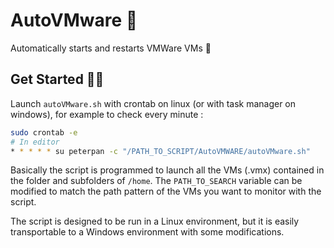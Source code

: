 # AutoVMware 🤖
Automatically starts and restarts VMWare VMs 💫

## Get Started 🧙‍♂️
Launch `autoVMware.sh` with crontab on linux (or with task manager on windows), for example to check every minute : 
```bash
sudo crontab -e
# In editor
* * * * * su peterpan -c "/PATH_TO_SCRIPT/AutoVMWARE/autoVMware.sh"
```

Basically the script is programmed to launch all the VMs (.vmx) contained in the folder and subfolders of `/home`. The `PATH_TO_SEARCH` variable can be modified to match the path pattern of the VMs you want to monitor with the script. 

The script is designed to be run in a Linux environment, but it is easily transportable to a Windows environment with some modifications.